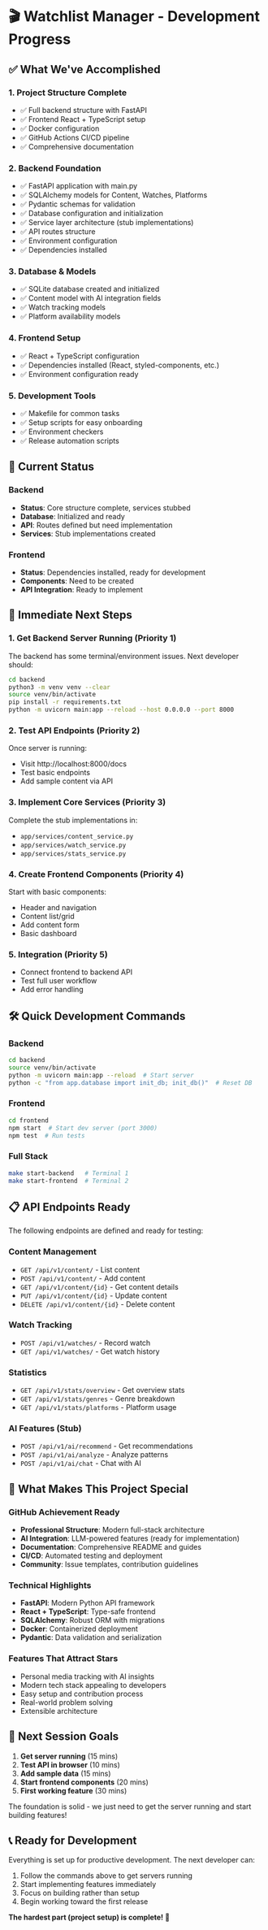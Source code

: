 # 🎬 Watchlist Manager - Development Progress

## ✅ What We've Accomplished

### 1. **Project Structure Complete**
- ✅ Full backend structure with FastAPI
- ✅ Frontend React + TypeScript setup
- ✅ Docker configuration
- ✅ GitHub Actions CI/CD pipeline
- ✅ Comprehensive documentation

### 2. **Backend Foundation**
- ✅ FastAPI application with main.py
- ✅ SQLAlchemy models for Content, Watches, Platforms
- ✅ Pydantic schemas for validation
- ✅ Database configuration and initialization
- ✅ Service layer architecture (stub implementations)
- ✅ API routes structure
- ✅ Environment configuration
- ✅ Dependencies installed

### 3. **Database & Models**
- ✅ SQLite database created and initialized
- ✅ Content model with AI integration fields
- ✅ Watch tracking models
- ✅ Platform availability models

### 4. **Frontend Setup**
- ✅ React + TypeScript configuration
- ✅ Dependencies installed (React, styled-components, etc.)
- ✅ Environment configuration ready

### 5. **Development Tools**
- ✅ Makefile for common tasks
- ✅ Setup scripts for easy onboarding
- ✅ Environment checkers
- ✅ Release automation scripts

## 🚧 Current Status

### Backend
- **Status**: Core structure complete, services stubbed
- **Database**: Initialized and ready
- **API**: Routes defined but need implementation
- **Services**: Stub implementations created

### Frontend  
- **Status**: Dependencies installed, ready for development
- **Components**: Need to be created
- **API Integration**: Ready to implement

## 🎯 Immediate Next Steps

### 1. **Get Backend Server Running** (Priority 1)
The backend has some terminal/environment issues. Next developer should:

```bash
cd backend
python3 -m venv venv --clear
source venv/bin/activate
pip install -r requirements.txt
python -m uvicorn main:app --reload --host 0.0.0.0 --port 8000
```

### 2. **Test API Endpoints** (Priority 2)
Once server is running:
- Visit http://localhost:8000/docs
- Test basic endpoints
- Add sample content via API

### 3. **Implement Core Services** (Priority 3)
Complete the stub implementations in:
- `app/services/content_service.py` 
- `app/services/watch_service.py`
- `app/services/stats_service.py`

### 4. **Create Frontend Components** (Priority 4)
Start with basic components:
- Header and navigation
- Content list/grid
- Add content form
- Basic dashboard

### 5. **Integration** (Priority 5)
- Connect frontend to backend API
- Test full user workflow
- Add error handling

## 🛠️ Quick Development Commands

### Backend
```bash
cd backend
source venv/bin/activate
python -m uvicorn main:app --reload  # Start server
python -c "from app.database import init_db; init_db()"  # Reset DB
```

### Frontend
```bash
cd frontend
npm start  # Start dev server (port 3000)
npm test  # Run tests
```

### Full Stack
```bash
make start-backend   # Terminal 1
make start-frontend  # Terminal 2
```

## 📋 API Endpoints Ready

The following endpoints are defined and ready for testing:

### Content Management
- `GET /api/v1/content/` - List content
- `POST /api/v1/content/` - Add content  
- `GET /api/v1/content/{id}` - Get content details
- `PUT /api/v1/content/{id}` - Update content
- `DELETE /api/v1/content/{id}` - Delete content

### Watch Tracking
- `POST /api/v1/watches/` - Record watch
- `GET /api/v1/watches/` - Get watch history

### Statistics
- `GET /api/v1/stats/overview` - Get overview stats
- `GET /api/v1/stats/genres` - Genre breakdown
- `GET /api/v1/stats/platforms` - Platform usage

### AI Features (Stub)
- `POST /api/v1/ai/recommend` - Get recommendations
- `POST /api/v1/ai/analyze` - Analyze patterns
- `POST /api/v1/ai/chat` - Chat with AI

## 🎉 What Makes This Project Special

### **GitHub Achievement Ready**
- **Professional Structure**: Modern full-stack architecture
- **AI Integration**: LLM-powered features (ready for implementation)
- **Documentation**: Comprehensive README and guides
- **CI/CD**: Automated testing and deployment
- **Community**: Issue templates, contribution guidelines

### **Technical Highlights**
- **FastAPI**: Modern Python API framework
- **React + TypeScript**: Type-safe frontend
- **SQLAlchemy**: Robust ORM with migrations
- **Docker**: Containerized deployment
- **Pydantic**: Data validation and serialization

### **Features That Attract Stars**
- Personal media tracking with AI insights
- Modern tech stack appealing to developers
- Easy setup and contribution process
- Real-world problem solving
- Extensible architecture

## 🚀 Next Session Goals

1. **Get server running** (15 mins)
2. **Test API in browser** (10 mins)  
3. **Add sample data** (15 mins)
4. **Start frontend components** (20 mins)
5. **First working feature** (30 mins)

The foundation is solid - we just need to get the server running and start building features!

## 📞 Ready for Development

Everything is set up for productive development. The next developer can:
1. Follow the commands above to get servers running
2. Start implementing features immediately  
3. Focus on building rather than setup
4. Begin working toward the first release

**The hardest part (project setup) is complete! 🎉**

